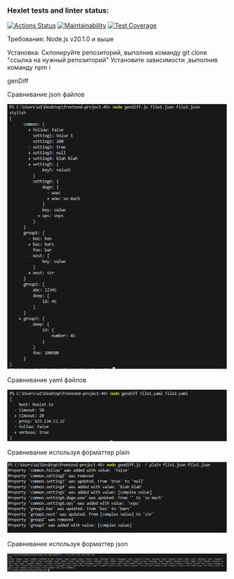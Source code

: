 ### Hexlet tests and linter status:
[![Actions Status](https://github.com/evaanov/frontend-project-46/actions/workflows/hexlet-check.yml/badge.svg)](https://github.com/evaanov/frontend-project-46/actions)   [![Maintainability](https://api.codeclimate.com/v1/badges/bf7c51d15cb48fe8d8ef/maintainability)](https://codeclimate.com/github/evaanov/frontend-project-46/maintainability)   [![Test Coverage](https://api.codeclimate.com/v1/badges/bf7c51d15cb48fe8d8ef/test_coverage)](https://codeclimate.com/github/evaanov/frontend-project-46/test_coverage)

Требования: Node.js v20.1.0 и выше

Установка: Склонируйте репозиторий, выполнив команду git clone "ссылка на нужный репозиторий" Установите зависимости ,выполнив команду npm i

genDiff

Сравнивание json файлов

![Alt text](image-2.png)

Сравнивание yaml файлов

![Alt text](image-1.png)

Сравнивание используя форматтер plain 

![Alt text](image-5.png)

Сравнивание используя форматтер json

![Alt text](image-4.png)